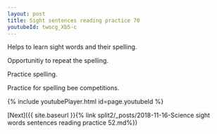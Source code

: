 ```yaml
---
layout: post
title: Sight sentences reading practice 70
youtubeId: twocg_Xb5-c
---
```

 
 
Helps to learn sight words and their spelling.

Opportunitiy to repeat the spelling. 

Practice spelling. 
 
Practice for spelling bee competitions. 
 
{% include youtubePlayer.html id=page.youtubeId %}
 
 

[Next]({{ site.baseurl }}{% link  split2/_posts/2018-11-16-Science sight words sentences reading practice 52.md%})
 
